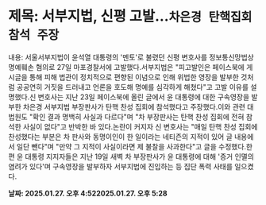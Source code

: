 # **제목: 서부지법, 신평 고발…`차은경 탄핵집회 참석 주장`**

  내용: 서울서부지법이 윤석열 대통령의 '멘토'로 불렸던 신평 변호사를 정보통신망법상 명예훼손 혐의로 27일 마포경찰서에 고발했다.서부지법은 "피고발인은 페이스북에 게시글을 통해 피해 법관이 정치적으로 편향된 이념으로 인해 위법한 영장을 발부한 것처럼 공공연히 거짓을 드러내고 언론을 호도해 명예를 심각하게 해쳤다"고 고발 이유를 설명했다.신 변호사는 지난 23일 페이스북에 올린 글에서 윤 대통령에 대한 구속영장을 발부한 차은경 서부지법 부장판사가 탄핵 찬성 집회에 참석했다고 주장했다.이와 관련 대법원도 "확인 결과 명백히 사실과 다르다"며 "차 부장판사는 탄핵 찬성 집회에 전혀 참석한 사실이 없다"고 반박한 바 있다.논란이 커지자 신 변호사는 "매일 탄핵 찬성 집회에 찬성했다는 부분은 차 판사와 동명이인이 한 일이라는 네티즌의 지적이 있어 글 내용에서 일단 뺀다"며 "만약 그 지적이 사실이라면 제 불찰을 사과한다"고 글을 수정했다.한편 윤 대통령 지지자들은 지난 19일 새벽 차 부장판사가 윤 대통령에 대해 '증거 인멸의 염려가 있다'며 구속영장을 발부하자 서부지법에 진입하는 등 집단 폭력 사태를 일으켰다.

  **날짜: 2025.01.27. 오후 4:522025.01.27. 오후 5:28**